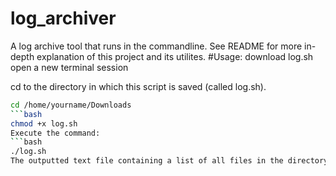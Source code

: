 # log_archiver
A log archive tool that runs in the commandline. See README for more in-depth explanation of this project and its utilites.
#Usage: 
download log.sh 
open a new terminal session

cd to the directory in which this script is saved (called log.sh).
```bash
cd /home/yourname/Downloads
```bash
chmod +x log.sh
Execute the command:
```bash
./log.sh
The outputted text file containing a list of all files in the directory you provided will remain in that directory, the compressed archive will be found in the directory where you saved the script (for example, /home/yourname/Downloads).



